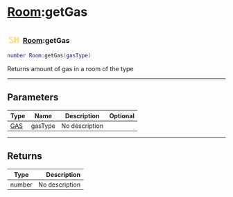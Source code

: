 # [Room](../room/README.md):getGas

### <img src="../../.gitbook/assets/shared.png" width="32" height="32" /> [Room](../room/README.md):getGas

```lua
number Room:getGas(gasType)
```

Returns amount of gas in a room of the type<br>

-----------------
## Parameters

| Type   | Name | Description | Optional |
| ------ | ---- | ----------- | -------: |
| [GAS](../gas/README.md) | gasType | No description |  |

-----------------
## Returns

| Type   | Description |
| ------ | ----------: |
| number | No description |
